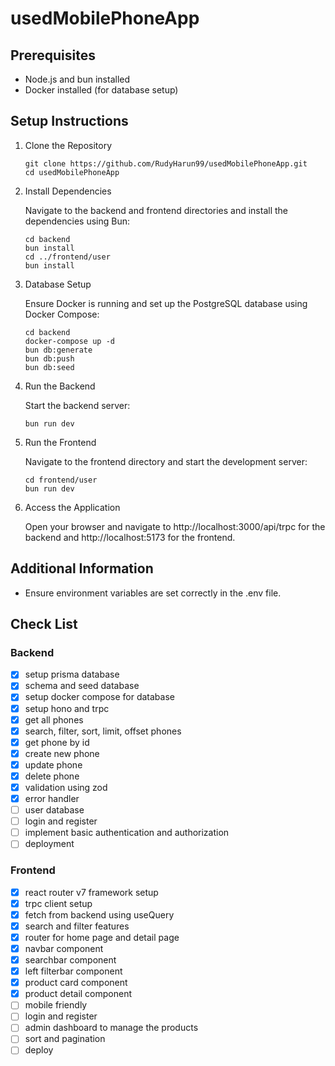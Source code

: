 # usedMobilePhoneApp

## Prerequisites
- Node.js and bun installed
- Docker installed (for database setup)
## Setup Instructions
1. Clone the Repository
   
   ```
   git clone https://github.com/RudyHarun99/usedMobilePhoneApp.git
   cd usedMobilePhoneApp
   ```
2. Install Dependencies
   
   Navigate to the backend and frontend directories and install the dependencies using Bun:
   
   ```
   cd backend
   bun install
   cd ../frontend/user
   bun install
   ```
3. Database Setup
   
   Ensure Docker is running and set up the PostgreSQL database using Docker Compose:
   
   ```
   cd backend
   docker-compose up -d
   bun db:generate
   bun db:push
   bun db:seed
   ```
4. Run the Backend
   
   Start the backend server:
   
   ```
   bun run dev
   ```
5. Run the Frontend
   
   Navigate to the frontend directory and start the development server:
   
   ```
   cd frontend/user
   bun run dev
   ```
6. Access the Application
   
   Open your browser and navigate to http://localhost:3000/api/trpc for the backend and http://localhost:5173 for the frontend.
## Additional Information
- Ensure environment variables are set correctly in the .env file.

## Check List
### Backend
- [x] setup prisma database
- [x] schema and seed database
- [x] setup docker compose for database
- [x] setup hono and trpc
- [x] get all phones
- [x] search, filter, sort, limit, offset phones
- [x] get phone by id
- [x] create new phone
- [x] update phone
- [x] delete phone
- [x] validation using zod
- [x] error handler
- [ ] user database
- [ ] login and register
- [ ] implement basic authentication and authorization
- [ ] deployment

### Frontend
- [x] react router v7 framework setup
- [x] trpc client setup
- [x] fetch from backend using useQuery
- [x] search and filter features
- [x] router for home page and detail page
- [x] navbar component
- [x] searchbar component
- [x] left filterbar component
- [x] product card component
- [x] product detail component
- [ ] mobile friendly
- [ ] login and register
- [ ] admin dashboard to manage the products
- [ ] sort and pagination
- [ ] deploy